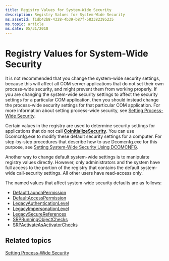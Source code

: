 ```yaml
---
title: Registry Values for System-Wide Security
description: Registry Values for System-Wide Security
ms.assetid: f1db42b8-4328-4b39-b87f-583382395235
ms.topic: article
ms.date: 05/31/2018
---
```


# Registry Values for System-Wide Security

It is not recommended that you change the system-wide security settings, because this will affect all COM server applications that do not set their own process-wide security, and might prevent them from working properly. If you are changing the system-wide security settings to affect the security settings for a particular COM application, then you should instead change the process-wide security settings for that particular COM application. For more information about setting process-wide security, see [Setting Process-Wide Security](setting-processwide-security.md).

Certain values in the registry are used to determine security settings for applications that do not call [**CoInitializeSecurity**](/windows/desktop/api/combaseapi/nf-combaseapi-coinitializesecurity). You can use Dcomcnfg.exe to modify these default security settings for a computer. For step-by-step procedures that describe how to use Dcomcnfg.exe for this purpose, see [Setting System-Wide Security Using DCOMCNFG](setting-machine-wide-security-using-dcomcnfg.md).

Another way to change default system-wide settings is to manipulate registry values directly. However, only administrators and the system have full access to the portion of the registry that contains the default system-wide call-security settings. All other users have read-access only.

The named values that affect system-wide security defaults are as follows:

-   [DefaultLaunchPermission](defaultlaunchpermission.md)
-   [DefaultAccessPermission](defaultaccesspermission.md)
-   [LegacyAuthenticationLevel](legacyauthenticationlevel.md)
-   [LegacyImpersonationLevel](legacyimpersonationlevel.md)
-   [LegacySecureReferences](legacysecurereferences.md)
-   [SRPRunningObjectChecks](srprunningobjectchecks.md)
-   [SRPActivateAsActivatorChecks](srpactivateasactivatorchecks.md)

## Related topics

<dl> <dt>

[Setting Process-Wide Security](setting-processwide-security.md)
</dt> </dl>

 

 




